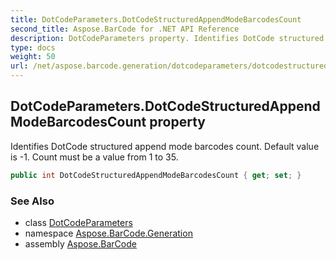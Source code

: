 ```yaml
---
title: DotCodeParameters.DotCodeStructuredAppendModeBarcodesCount
second_title: Aspose.BarCode for .NET API Reference
description: DotCodeParameters property. Identifies DotCode structured append mode barcodes count. Default value is 1. Count must be a value from 1 to 35
type: docs
weight: 50
url: /net/aspose.barcode.generation/dotcodeparameters/dotcodestructuredappendmodebarcodescount/
---
```

## DotCodeParameters.DotCodeStructuredAppendModeBarcodesCount property

Identifies DotCode structured append mode barcodes count. Default value is -1. Count must be a value from 1 to 35.

```csharp
public int DotCodeStructuredAppendModeBarcodesCount { get; set; }
```

### See Also

* class [DotCodeParameters](../)
* namespace [Aspose.BarCode.Generation](../../../aspose.barcode.generation/)
* assembly [Aspose.BarCode](../../../)


